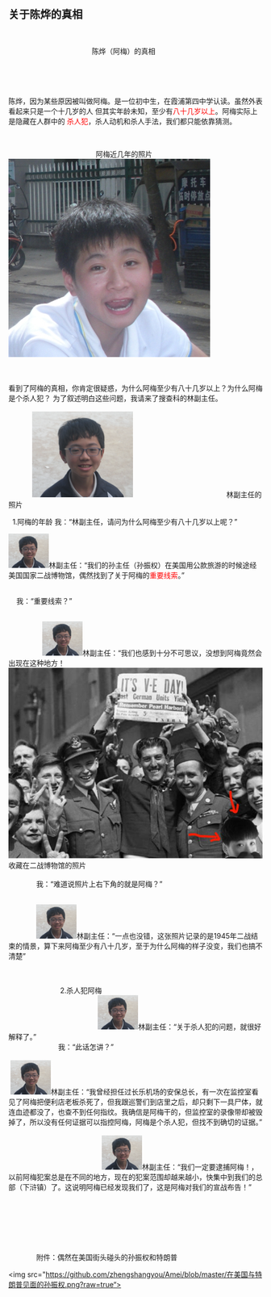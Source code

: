 ## 关于陈烨的真相
                                 








                                            陈烨（阿梅）的真相
                                                
                                                  
                                                   
                                                   
                                                   
                                                     
                                                     
                                                     
                                                     
陈烨，因为某些原因被叫做阿梅。是一位初中生，在霞浦第四中学认读。虽然外表看起来只是一个十几岁的人
但其实年龄未知，至少有<font color="#FF0000">八十几岁以上</font>。阿梅实际上是隐藏在人群中的
<font color="#FF0000">杀人犯</font>，杀人动机和杀人手法，我们都只能依靠猜测。


 
  
   
    
     
       
         
          
            
             
               
                
                  


                                             阿梅近几年的照片
                                              <img src="https://github.com/zhengshangyou/Amei/blob/master/Old%20mei.JPG?raw=true">


 
                       
                           
                             
看到了阿梅的真相，你肯定很疑惑，为什么阿梅至少有八十几岁以上？为什么阿梅是个杀人犯？
为了叙述明白这些问题，我请来了搜查科的林副主任。
                                               
  
   
    
     
          <img src="https://github.com/zhengshangyou/Amei/blob/master/Ling%20Chuanhao.png?raw=true">
                                                林副主任的照片
 
  
  
 1.阿梅的年龄
  我：“林副主任，请问为什么阿梅至少有八十几岁以上呢？”
   

 
  <img src="https://github.com/zhengshangyou/Amei/blob/master/Ling%20tou.png?raw=true">林副主任：“我们的孙主任（孙振权）在美国用公款旅游的时候途经美国国家二战博物馆，偶然找到了关于阿梅的<font color="#FF0000">重要线索</font>。”
       
  
   
    
     我：“重要线索？” 
       
 
                  
                  <img src="https://github.com/zhengshangyou/Amei/blob/master/Ling%20tou.png?raw=true">林副主任：“我们也感到十分不可思议，没想到阿梅竟然会出现在这种地方！
   
                                
                                 
                                  <img src="https://github.com/zhengshangyou/Amei/blob/master/DSCN1288.JPG?raw=true">收藏在二战博物馆的照片
    
       
        
                我：“难道说照片上右下角的就是阿梅？”
   
  
    
     
             <img src="https://github.com/zhengshangyou/Amei/blob/master/Ling%20tou.png?raw=true">林副主任：“一点也没错，这张照片记录的是1945年二战结束的情景，算下来阿梅至少有八十几岁，至于为什么阿梅的样子没变，我们也搞不清楚”
  
      
                           
      
                           
 2.杀人犯阿梅         
                                    
                                             
  <img src="https://github.com/zhengshangyou/Amei/blob/master/Ling%20tou.png?raw=true">林副主任：“关于杀人犯的问题，就很好解释了。”
                      
                         
  我：“此话怎讲？”
    
     
                                 
  <img src="https://github.com/zhengshangyou/Amei/blob/master/Ling%20tou.png?raw=true">林副主任：“我曾经担任过长乐机场的安保总长，有一次在监控室看见了阿梅把便利店老板杀死了，但我跟巡警们到店里之后，却只剩下一具尸体，就连血迹都没了，也查不到任何指纹。我确信是阿梅干的，但监控室的录像带却被毁掉了，所以没有任何证据可以指控阿梅，阿梅是个杀人犯，但找不到确切的证据。”
                                                
                                                 
                                                     
                           
    <img src="https://github.com/zhengshangyou/Amei/blob/master/Ling%20tou.png?raw=true">林副主任：“我们一定要逮捕阿梅！，以前阿梅犯案总是在不同的地方，现在的犯案范围却越来越小，快集中到我们的总部（下浒镇）了。这说明阿梅已经发现我们了，这是阿梅对我们的宣战布告！”
     
      
      
       
        
         
        
                                                                                                                                       
                                                                                                                                              
                                                                                                                                               附件：偶然在美国街头碰头的孙振权和特朗普
                                                                                                                                               
                                                                                                                                               
<img src="https://github.com/zhengshangyou/Amei/blob/master/在美国与特朗普见面的孙振权.png?raw=true“>
                           
